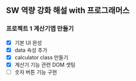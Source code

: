 ## SW 역량 강화 해설 with 프로그래머스
### 프로젝트 1 계산기앱 만들기

- [x] 기본 UI 완성
- [x] data 속성 추가
- [x] calculator class 만들기
- [x] 계산기 기능 관련 DOM 셋팅
- [ ] 숫자 버튼 기능 구현